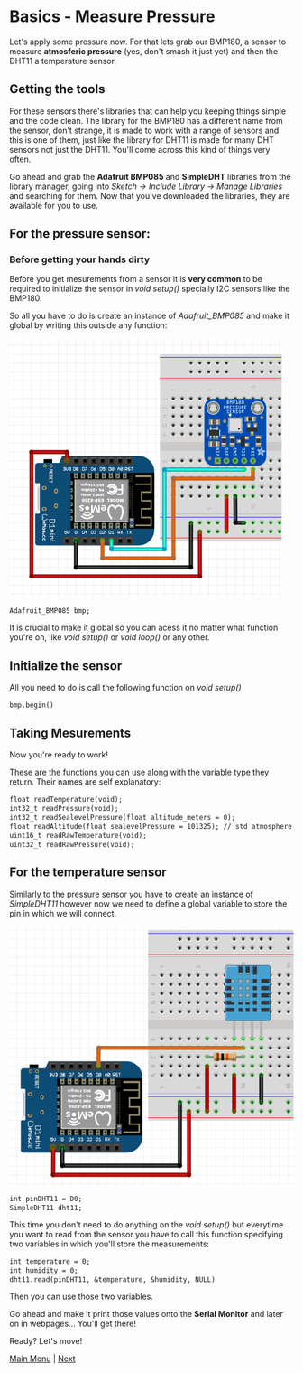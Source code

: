 # Basics - Measure Pressure

Let's apply some pressure now. For that lets grab our BMP180, a sensor to measure **atmosferic pressure** (yes, don't smash it just yet) and then the DHT11 a temperature sensor.

## Getting the tools

For these sensors there's libraries that can help you keeping things simple and the code clean. The library for the BMP180 has a different name from the sensor, don't strange, it is made to work with a range of sensors and this is one of them, just like the library for DHT11 is made for many DHT sensors not just the DHT11. You'll come across this kind of things very often.

Go ahead and grab the **Adafruit BMP085** and **SimpleDHT** libraries from the library manager, going into *Sketch -> Include Library -> Manage Libraries* and searching for them.
Now that you've downloaded the libraries, they are available for you to use.

## For the pressure sensor:

### Before getting your hands dirty

Before you get mesurements from a sensor it is **very common** to be required to initialize the sensor in *void setup()* specially I2C sensors like the BMP180.

So all you have to do is create an instance of *Adafruit_BMP085* and make it global by writing this outside any function:

![BMP](./images/bmp180.PNG)

```Arduino
Adafruit_BMP085 bmp;
```

It is crucial to make it global so you can acess it no matter what function you're on, like *void setup()* or *void loop()* or any other.

## Initialize the sensor

All you need to do is call the following function on *void setup()*

```Arduino
bmp.begin()
```
## Taking Mesurements

Now you're ready to work!

These are the functions you can use along with the variable type they return. Their names are self explanatory:

```Arduino
float readTemperature(void);
int32_t readPressure(void);
int32_t readSealevelPressure(float altitude_meters = 0);
float readAltitude(float sealevelPressure = 101325); // std atmosphere
uint16_t readRawTemperature(void);
uint32_t readRawPressure(void);
```

## For the temperature sensor

Similarly to the pressure sensor you have to create an instance of *SimpleDHT11* however now we need to define a global variable to store the pin in which we will connect.

![DHT11 Temperature Sensor](./images/dht11.PNG)

```Arduino
int pinDHT11 = D0;
SimpleDHT11 dht11;
```

This time you don't need to do anything on the *void setup()* but everytime you want to read from the sensor you have to call this function specifying two variables in which you'll store the measurements:

```Arduino
int temperature = 0;
int humidity = 0;
dht11.read(pinDHT11, &temperature, &humidity, NULL)
```

Then you can use those two variables.

Go ahead and make it print those values onto the **Serial Monitor** and later on in webpages... You'll get there!

Ready? Let's move!

[Main Menu](../readme.md) | [Next](./movement.md)
